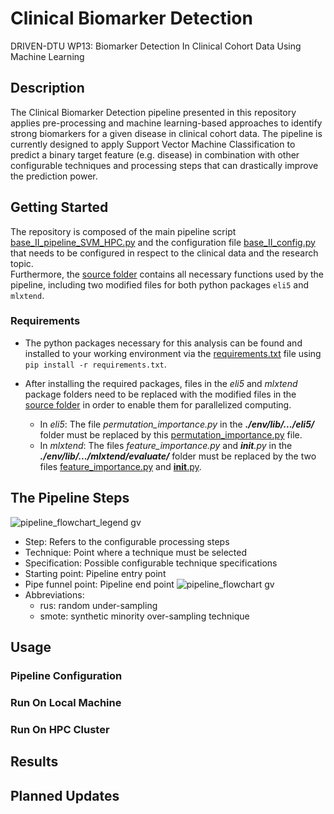 # Clinical Biomarker Detection
DRIVEN-DTU WP13: Biomarker Detection In Clinical Cohort Data Using Machine Learning

## Description
The Clinical Biomarker Detection pipeline presented in this repository applies pre-processing and machine learning-based approaches to identify strong biomarkers for a given disease in clinical cohort data. The pipeline is currently designed to apply Support Vector Machine Classification to predict a binary target feature (e.g. disease) in combination with other configurable techniques and processing steps that can drastically improve the prediction power.

## Getting Started
The repository is composed of the main pipeline script [base_II_pipeline_SVM_HPC.py](https://github.com/sysbiolux/Clinical_Biomarker_Detection/blob/main/base_II_pipeline_SVM_HPC.py) and the configuration file [base_II_config.py](https://github.com/sysbiolux/Clinical_Biomarker_Detection/blob/main/base_II_config.py) that needs to be configured in respect to the clinical data and the research topic.  
Furthermore, the [source folder](https://github.com/sysbiolux/Clinical_Biomarker_Detection/blob/main/source/) contains all necessary functions used by the pipeline, including two modified files for both python packages `eli5` and `mlxtend`.

### Requirements
* The python packages necessary for this analysis can be found and installed to your working environment via the [requirements.txt](https://github.com/sysbiolux/Clinical_Biomarker_Detection/blob/main/requirements.txt) file using `pip install -r requirements.txt`.

* After installing the required packages, files in the *eli5* and *mlxtend* package folders need to be replaced with the modified files in the [source folder](https://github.com/sysbiolux/Clinical_Biomarker_Detection/blob/main/source/) in order to enable them for parallelized computing.

  - In *eli5*: The file *permutation_importance.py* in the ***./env/lib/.../eli5/*** folder must be replaced by this [permutation_importance.py](https://github.com/sysbiolux/Clinical_Biomarker_Detection/tree/main/source/eli5_mod) file.
  - In *mlxtend*: The files *feature_importance.py* and *__init__.py* in the ***./env/lib/.../mlxtend/evaluate/*** folder must be replaced by the two files [feature_importance.py](https://github.com/sysbiolux/Clinical_Biomarker_Detection/tree/main/source/mlxtend_mod) and [__init__.py](https://github.com/sysbiolux/Clinical_Biomarker_Detection/tree/main/source/mlxtend_mod).

## The Pipeline Steps
![pipeline_flowchart_legend gv](https://user-images.githubusercontent.com/38098941/157884373-e0fc6fee-623c-4ca1-a8dd-47ba5260cbf3.svg)
* Step: Refers to the configurable processing steps
* Technique: Point where a technique must be selected
* Specification: Possible configurable technique specifications
* Starting point: Pipeline entry point
* Pipe funnel point: Pipeline end point
![pipeline_flowchart gv](https://user-images.githubusercontent.com/38098941/157884274-6d565e24-1b3c-4512-b1a0-a26705945ffc.svg)
* Abbreviations:  
  - rus: random under-sampling  
  - smote: synthetic minority over-sampling technique

## Usage

### Pipeline Configuration

### Run On Local Machine

### Run On HPC Cluster

## Results

## Planned Updates
